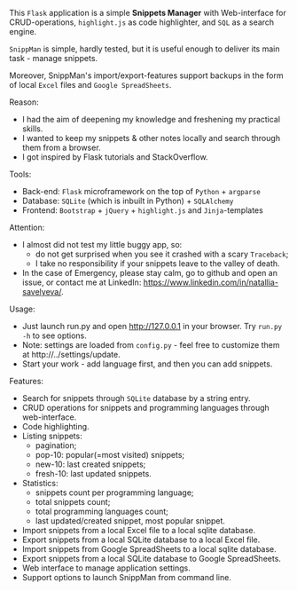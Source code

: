 This `Flask` application is a simple **Snippets Manager**
with Web-interface for CRUD-operations, `highlight.js` as code highlighter,
and `SQL` as a search engine.

`SnippMan` is simple, hardly tested,
but it is useful enough to deliver its main task - manage snippets.

Moreover, SnippMan's import/export-features support backups
in the form of local `Excel` files and `Google SpreadSheets`.

Reason:
 * I had the aim of deepening my knowledge and freshening my practical skills.
 * I wanted to keep my snippets & other notes locally and search through them from a browser.
 * I got inspired by Flask tutorials and StackOverflow.

Tools:
 * Back-end: `Flask` microframework on the top of `Python` + `argparse`
 * Database: `SQLite` (which is inbuilt in Python) + `SQLAlchemy`
 * Frontend: `Bootstrap` + `jQuery` + `highlight.js` and `Jinja`-templates

Attention:
 * I almost did not test my little buggy app, so:
    - do not get surprised when you see it crashed with a scary `Traceback`;
    - I take no responsibility if your snippets leave to the valley of death.
 * In the case of Emergency, please stay calm, go to github and open an issue, or contact me at LinkedIn:
 https://www.linkedin.com/in/natallia-savelyeva/.

Usage:
 * Just launch run.py and open http://127.0.0.1 in your browser. Try `run.py -h` to see options.
 * Note: settings are loaded from `config.py` - feel free to customize them at http://../settings/update.
 * Start your work - add language first, and then you can add snippets.

Features:
 * Search for snippets through `SQLite` database by a string entry.
 * CRUD operations for snippets and programming languages through web-interface.
 * Code highlighting.
 * Listing snippets:
    - pagination;
    - pop-10: popular(=most visited) snippets;
    - new-10: last created snippets;
    - fresh-10: last updated snippets.
 * Statistics:
    - snippets count per programming language;
    - total snippets count;
    - total programming languages count;
    - last updated/created snippet, most popular snippet.
 * Import snippets from a local Excel file to a local sqlite database.
 * Export snippets from a local SQLite database to a local Excel file.
 * Import snippets from Google SpreadSheets to a local sqlite database.
 * Export snippets from a local SQLite database to Google SpreadSheets.
 * Web interface to manage application settings.
 * Support options to launch SnippMan from command line.
